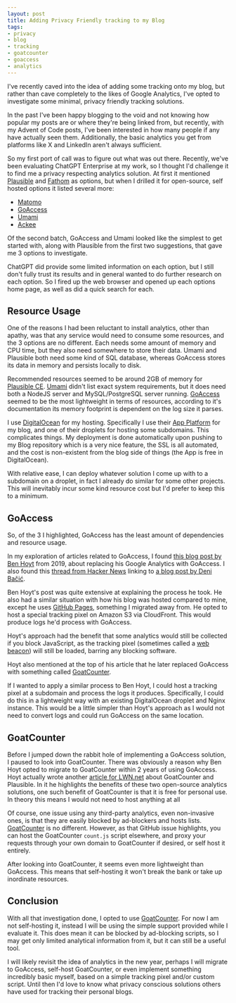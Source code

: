 ```yaml
---
layout: post
title: Adding Privacy Friendly tracking to my Blog
tags:
- privacy
- blog
- tracking
- goatcounter
- goaccess
- analytics
---
```


I've recently caved into the idea of adding some tracking onto my blog, but
rather than cave completely to the likes of Google Analytics, I've opted to
investigate some minimal, privacy friendly tracking solutions.

In the past I've been happy blogging to the void and not knowing how popular my
posts are or where they're being linked from, but recently, with my Advent of
Code posts, I've been interested in how many people if any have actually seen
them. Additionally, the basic analytics you get from platforms like X and
LinkedIn aren't always sufficient.

So my first port of call was to figure out what was out there. Recently, we've
been evaluating ChatGPT Enterprise at my work, so I thought I'd challenge it to
find me a privacy respecting analytics solution. At first it mentioned
[Plausible](https://plausible.io/) and [Fathom](https://usefathom.com/) as
options, but when I drilled it for open-source, self hosted options it listed
several more:

- [Matomo](https://matomo.org/)
- [GoAccess](https://goaccess.io/)
- [Umami](https://umami.is/)
- [Ackee](https://ackee.electerious.com/)

Of the second batch, GoAccess and Umami looked like the simplest to get started
with, along with Plausible from the first two suggestions, that gave me 3
options to investigate.

ChatGPT did provide some limited information on each option, but I still don't
fully trust its results and in general wanted to do further research on each
option. So I fired up the web browser and opened up each options home page, as
well as did a quick search for each.

## Resource Usage

One of the reasons I had been reluctant to install analytics, other than
apathy, was that any service would need to consume some resources, and the 3
options are no different. Each needs some amount of memory and CPU time, but
they also need somewhere to store their data. Umami and Plausible both need
some kind of SQL database, whereas GoAccess stores its data in memory and
persists locally to disk.

Recommended resources seemed to be around 2GB of memory for [Plausible
CE](https://github.com/plausible/community-edition/).
[Umami](https://umami.is/docs/install) didn't list exact system requirements,
but it does need both a NodeJS server and MySQL/PostgreSQL server running.
[GoAccess](https://goaccess.io/faq) seemed to be the most lightweight in terms
of resources, according to it's documentation its memory footprint is dependent
on the log size it parses.

I use [DigitalOcean](https://m.do.co/c/f024e981a0f8) for my hosting.
Specifically I use their [App
Platform](https://docs.digitalocean.com/products/app-platform/) for my blog,
and one of their droplets for hosting some subdomains. This complicates things.
My deployment is done automatically upon pushing to my Blog repository which is
a very nice feature, the SSL is all automated, and the cost is non-existent
from the blog side of things (the App is free in DigitalOcean).

With relative ease, I can deploy whatever solution I come up with to a
subdomain on a droplet, in fact I already do similar for some other projects.
This will inevitably incur some kind resource cost but I'd prefer to keep this
to a minimum.

## GoAccess

So, of the 3 I highlighted, GoAccess has the least amount of dependencies and
resource usage.

In my exploration of articles related to GoAccess, I found [this blog post by
Ben Hoyt](https://benhoyt.com/writings/replacing-google-analytics/) from 2019,
about replacing his Google Analytics with GoAccess. I also found this [thread
from Hacker News](https://news.ycombinator.com/item?id=21890027) linking to [a
blog post by Deni
Bačić](https://b4d.sablun.org/blog/2019-12-23-own-your-website-stats/).

Ben Hoyt's post was quite extensive at explaining the process he took. He also
had a similar situation with how his blog was hosted compared to mine, except
he uses [GitHub Pages](https://pages.github.com/), something I migrated away
from. He opted to host a special tracking pixel on Amazon S3 via CloudFront.
This would produce logs he'd process with GoAccess.

Hoyt's approach had the benefit that some analytics would still be collected if
you block JavaScript, as the tracking pixel (sometimes called a [web
beacon](https://en.wikipedia.org/wiki/Web_beacon)) will still be loaded,
barring any blocking software.

Hoyt also mentioned at the top of his article that he later replaced GoAccess
with something called [GoatCounter](https://www.goatcounter.com/).

If I wanted to apply a similar process to Ben Hoyt, I could host a tracking
pixel at a subdomain and process the logs it produces. Specifically, I could do
this in a lightweight way with an existing DigitalOcean droplet and Nginx
instance. This would be a little simpler than Hoyt's approach as I would not
need to convert logs and could run GoAccess on the same location.

## GoatCounter

Before I jumped down the rabbit hole of implementing a GoAccess solution, I
paused to look into GoatCounter. There was obviously a reason why Ben Hoyt
opted to migrate to GoatCounter within 2 years of using GoAccess. Hoyt actually
wrote another [article for LWN.net](https://lwn.net/Articles/822568/) about
GoatCounter and Plausible. In it he highlights the benefits of these two
open-source analytics solutions, one such benefit of GoatCounter is that it is
free for personal use. In theory this means I would not need to host anything
at all

Of course, one issue using any third-party analytics, even non-invasive ones,
is that they are easily blocked by ad-blockers and hosts lists.
[GoatCounter](https://github.com/arp242/goatcounter/issues/349) is no
different. However, as that GitHub issue highlights, you can host the
GoatCounter `count.js` script elsewhere, and proxy your requests through your
own domain to GoatCounter if desired, or self host it entirely.

After looking into GoatCounter, it seems even more lightweight than GoAccess.
This means that self-hosting it won't break the bank or take up inordinate
resources.

## Conclusion

With all that investigation done, I opted to use
[GoatCounter](https://www.goatcounter.com/). For now I am not self-hosting it,
instead I will be using the simple support provided while I evaluate it. This
does mean it can be blocked by ad-blocking scripts, so I may get only limited
analytical information from it, but it can still be a useful tool.

I will likely revisit the idea of analytics in the new year, perhaps I will
migrate to GoAccess, self-host GoatCounter, or even implement something
incredibly basic myself, based on a simple tracking pixel and/or custom script.
Until then I'd love to know what privacy conscious solutions others have used
for tracking their personal blogs.
